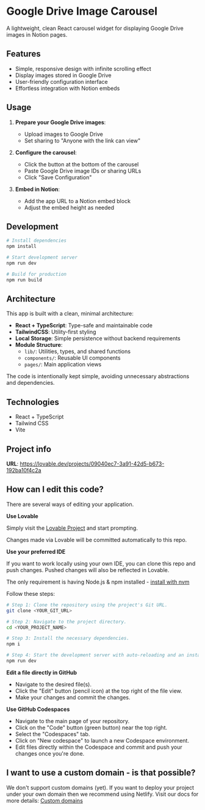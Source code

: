 # Google Drive Image Carousel

A lightweight, clean React carousel widget for displaying Google Drive images in Notion pages.

## Features

- Simple, responsive design with infinite scrolling effect
- Display images stored in Google Drive 
- User-friendly configuration interface
- Effortless integration with Notion embeds

## Usage

1. **Prepare your Google Drive images**:
   - Upload images to Google Drive
   - Set sharing to "Anyone with the link can view"

2. **Configure the carousel**:
   - Click the button at the bottom of the carousel
   - Paste Google Drive image IDs or sharing URLs
   - Click "Save Configuration"

3. **Embed in Notion**:
   - Add the app URL to a Notion embed block
   - Adjust the embed height as needed

## Development

```sh
# Install dependencies
npm install

# Start development server
npm run dev

# Build for production
npm run build
```

## Architecture

This app is built with a clean, minimal architecture:

- **React + TypeScript**: Type-safe and maintainable code
- **TailwindCSS**: Utility-first styling 
- **Local Storage**: Simple persistence without backend requirements
- **Module Structure**:
  - `lib/`: Utilities, types, and shared functions
  - `components/`: Reusable UI components
  - `pages/`: Main application views

The code is intentionally kept simple, avoiding unnecessary abstractions and dependencies.

## Technologies

- React + TypeScript
- Tailwind CSS
- Vite

## Project info

**URL**: https://lovable.dev/projects/09040ec7-3a91-42d5-b673-192ba10f4c2a

## How can I edit this code?

There are several ways of editing your application.

**Use Lovable**

Simply visit the [Lovable Project](https://lovable.dev/projects/09040ec7-3a91-42d5-b673-192ba10f4c2a) and start prompting.

Changes made via Lovable will be committed automatically to this repo.

**Use your preferred IDE**

If you want to work locally using your own IDE, you can clone this repo and push changes. Pushed changes will also be reflected in Lovable.

The only requirement is having Node.js & npm installed - [install with nvm](https://github.com/nvm-sh/nvm#installing-and-updating)

Follow these steps:

```sh
# Step 1: Clone the repository using the project's Git URL.
git clone <YOUR_GIT_URL>

# Step 2: Navigate to the project directory.
cd <YOUR_PROJECT_NAME>

# Step 3: Install the necessary dependencies.
npm i

# Step 4: Start the development server with auto-reloading and an instant preview.
npm run dev
```

**Edit a file directly in GitHub**

- Navigate to the desired file(s).
- Click the "Edit" button (pencil icon) at the top right of the file view.
- Make your changes and commit the changes.

**Use GitHub Codespaces**

- Navigate to the main page of your repository.
- Click on the "Code" button (green button) near the top right.
- Select the "Codespaces" tab.
- Click on "New codespace" to launch a new Codespace environment.
- Edit files directly within the Codespace and commit and push your changes once you're done.

## I want to use a custom domain - is that possible?

We don't support custom domains (yet). If you want to deploy your project under your own domain then we recommend using Netlify. Visit our docs for more details: [Custom domains](https://docs.lovable.dev/tips-tricks/custom-domain/)
